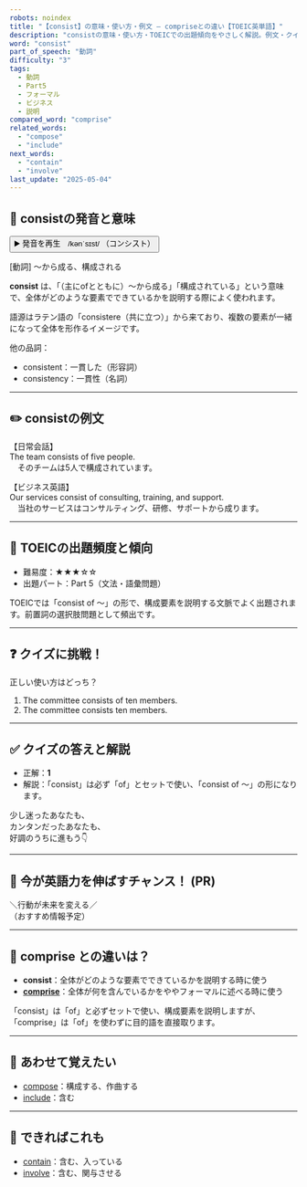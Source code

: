 ```yaml
---
robots: noindex
title: "【consist】の意味・使い方・例文 ― compriseとの違い【TOEIC英単語】"
description: "consistの意味・使い方・TOEICでの出題傾向をやさしく解説。例文・クイズ付きでcompriseとの違いもわかりやすく学べます。"
word: "consist"
part_of_speech: "動詞"
difficulty: "3"
tags:
  - 動詞
  - Part5
  - フォーマル
  - ビジネス
  - 説明
compared_word: "comprise"
related_words:
  - "compose"
  - "include"
next_words:
  - "contain"
  - "involve"
last_update: "2025-05-04"
---
```


## 🔰 consistの発音と意味

<button class="play-audio" onclick="playTTS('consist')">
  <span class="play-audio-main">
    ▶️ 発音を再生　/kənˈsɪst/
  </span>
  <span class="play-audio-sub">
    （コンシスト）
  </span>
</button>

[動詞] ～から成る、構成される

**consist** は、「（主にofとともに）～から成る」「構成されている」という意味で、全体がどのような要素でできているかを説明する際によく使われます。

語源はラテン語の「consistere（共に立つ）」から来ており、複数の要素が一緒になって全体を形作るイメージです。

他の品詞：  
- consistent：一貫した（形容詞）
- consistency：一貫性（名詞）

---

## ✏️ consistの例文

【日常会話】  
The team consists of five people.  
　そのチームは5人で構成されています。

【ビジネス英語】  
Our services consist of consulting, training, and support.  
　当社のサービスはコンサルティング、研修、サポートから成ります。

---

## 🎯 TOEICの出題頻度と傾向

- 難易度：★★★☆☆
- 出題パート：Part 5（文法・語彙問題）

TOEICでは「consist of ～」の形で、構成要素を説明する文脈でよく出題されます。前置詞の選択肢問題として頻出です。

---

## ❓ クイズに挑戦！

正しい使い方はどっち？

1. The committee consists of ten members.  
2. The committee consists ten members.

---

## ✅ クイズの答えと解説

- 正解：**1**
- 解説：「consist」は必ず「of」とセットで使い、「consist of ～」の形になります。

少し迷ったあなたも、  
カンタンだったあなたも、  
好調のうちに進もう👇️

---

## 🚀 今が英語力を伸ばすチャンス！ (PR)

<div class="info-center">
＼行動が未来を変える／<br>  
（おすすめ情報予定）
</div>

---

## 🤔  comprise との違いは？

- **consist**：全体がどのような要素でできているかを説明する時に使う
- **[comprise](/comprise)**：全体が何を含んでいるかをややフォーマルに述べる時に使う

「consist」は「of」と必ずセットで使い、構成要素を説明しますが、「comprise」は「of」を使わずに目的語を直接取ります。

---

## 🧩 あわせて覚えたい

- [compose](/compose)：構成する、作曲する
- [include](/include)：含む

---

## 📖 できればこれも

- [contain](/contain)：含む、入っている
- [involve](/involve)：含む、関与させる

<!-- cvid: aid30_bid14 -->
